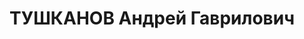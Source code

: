 ---
title: ТУШКАНОВ Андрей Гаврилович
description: 'Род. в 1887, Ростовская обл., ст. Константиновская, русский, обр.: высшее,
  б/п.

  Арестован 17.05.1937. Обв. по ст.ст. 58-7"а"-8-11 УК РСФСР за участие в контрреволюционной
  организации. Приговор: ВК ВС СССР, 14.12.1937 – ВМН. Расстрелян 14.12.1937, в г.Ростове-на-Дону,
  .

  Реабилитирован ВК ВС СССР 19.09.1957 за отсутствием состава преступления'
---